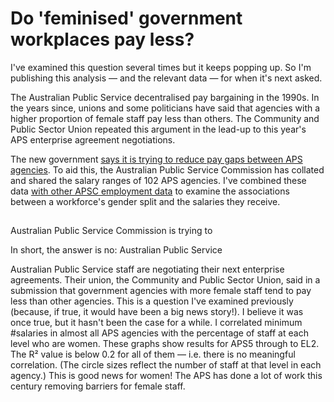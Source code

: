 # Do 'feminised' government workplaces pay less?

I've examined this question several times but it keeps popping up. So I'm publishing this analysis — and the relevant data — for when it's next asked.

The Australian Public Service decentralised pay bargaining in the 1990s. In the years since, unions and some politicians have said that agencies with a higher proportion of female staff pay less than others. The Community and Public Sector Union repeated this argument in the lead-up to this year's APS enterprise agreement negotiations.

The new government [says it is trying to reduce pay gaps between APS agencies](https://www.abc.net.au/news/2023-06-02/which-public-servants-will-receive-a-pay-boost/102420798). To aid this, the Australian Public Service Commission has collated and shared the salary ranges of 102 APS agencies. I've combined these data [with other APSC employment data](https://www.apsc.gov.au/employment-data/aps-employment-data-31-december-2022) to examine the associations between a workforce's gender split and the salaries they receive.

## 

Australian Public Service Commission is trying to 


In short, the answer is no: Australian Public Service 

Australian Public Service staff are negotiating their next enterprise agreements. Their union, the Community and Public Sector Union, said in a submission that government agencies with more female staff tend to pay less than other agencies. This is a question I've examined previously (because, if true, it would have been a big news story!). I believe it was once true, but it hasn't been the case for a while. I correlated minimum #salaries in almost all APS agencies with the percentage of staff at each level who are women. These graphs show results for APS5 through to EL2. The R² value is below 0.2 for all of them — i.e. there is no meaningful correlation. (The circle sizes reflect the number of staff at that level in each agency.) This is good news for women! The APS has done a lot of work this century removing barriers for female staff.